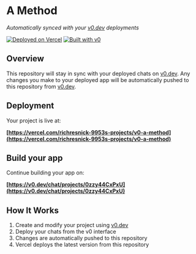 # A Method

*Automatically synced with your [v0.dev](https://v0.dev) deployments*

[![Deployed on Vercel](https://img.shields.io/badge/Deployed%20on-Vercel-black?style=for-the-badge&logo=vercel)](https://vercel.com/richresnick-9953s-projects/v0-a-method)
[![Built with v0](https://img.shields.io/badge/Built%20with-v0.dev-black?style=for-the-badge)](https://v0.dev/chat/projects/0zzy44CxPxU)

## Overview

This repository will stay in sync with your deployed chats on [v0.dev](https://v0.dev).
Any changes you make to your deployed app will be automatically pushed to this repository from [v0.dev](https://v0.dev).

## Deployment

Your project is live at:

**[https://vercel.com/richresnick-9953s-projects/v0-a-method](https://vercel.com/richresnick-9953s-projects/v0-a-method)**

## Build your app

Continue building your app on:

**[https://v0.dev/chat/projects/0zzy44CxPxU](https://v0.dev/chat/projects/0zzy44CxPxU)**

## How It Works

1. Create and modify your project using [v0.dev](https://v0.dev)
2. Deploy your chats from the v0 interface
3. Changes are automatically pushed to this repository
4. Vercel deploys the latest version from this repository